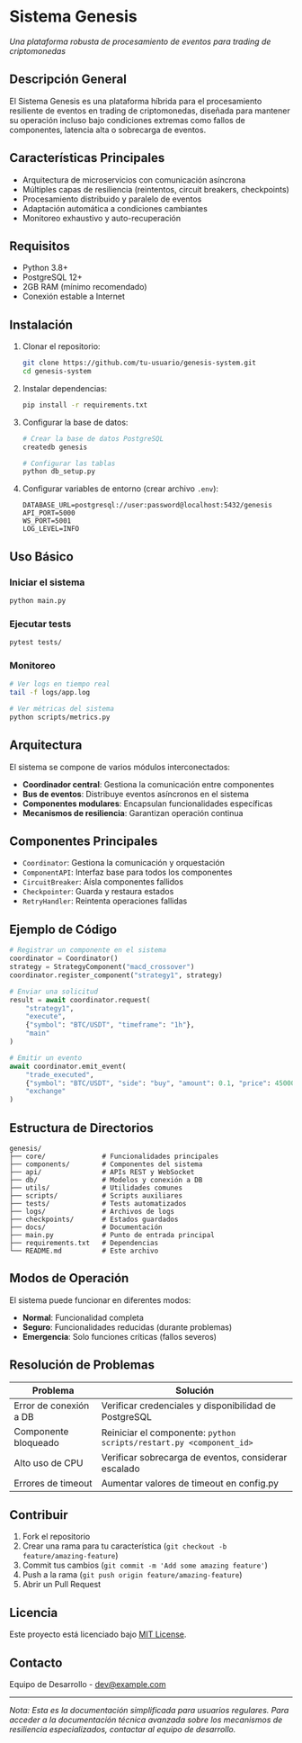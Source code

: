 # Sistema Genesis

*Una plataforma robusta de procesamiento de eventos para trading de criptomonedas*

## Descripción General

El Sistema Genesis es una plataforma híbrida para el procesamiento resiliente de eventos en trading de criptomonedas, diseñada para mantener su operación incluso bajo condiciones extremas como fallos de componentes, latencia alta o sobrecarga de eventos.

## Características Principales

- Arquitectura de microservicios con comunicación asíncrona
- Múltiples capas de resiliencia (reintentos, circuit breakers, checkpoints)
- Procesamiento distribuido y paralelo de eventos
- Adaptación automática a condiciones cambiantes
- Monitoreo exhaustivo y auto-recuperación

## Requisitos

- Python 3.8+
- PostgreSQL 12+
- 2GB RAM (mínimo recomendado)
- Conexión estable a Internet

## Instalación

1. Clonar el repositorio:
   ```bash
   git clone https://github.com/tu-usuario/genesis-system.git
   cd genesis-system
   ```

2. Instalar dependencias:
   ```bash
   pip install -r requirements.txt
   ```

3. Configurar la base de datos:
   ```bash
   # Crear la base de datos PostgreSQL
   createdb genesis
   
   # Configurar las tablas
   python db_setup.py
   ```

4. Configurar variables de entorno (crear archivo `.env`):
   ```
   DATABASE_URL=postgresql://user:password@localhost:5432/genesis
   API_PORT=5000
   WS_PORT=5001
   LOG_LEVEL=INFO
   ```

## Uso Básico

### Iniciar el sistema

```bash
python main.py
```

### Ejecutar tests

```bash
pytest tests/
```

### Monitoreo

```bash
# Ver logs en tiempo real
tail -f logs/app.log

# Ver métricas del sistema
python scripts/metrics.py
```

## Arquitectura

El sistema se compone de varios módulos interconectados:

- **Coordinador central**: Gestiona la comunicación entre componentes
- **Bus de eventos**: Distribuye eventos asíncronos en el sistema
- **Componentes modulares**: Encapsulan funcionalidades específicas
- **Mecanismos de resiliencia**: Garantizan operación continua

## Componentes Principales

- `Coordinator`: Gestiona la comunicación y orquestación
- `ComponentAPI`: Interfaz base para todos los componentes
- `CircuitBreaker`: Aísla componentes fallidos
- `Checkpointer`: Guarda y restaura estados
- `RetryHandler`: Reintenta operaciones fallidas

## Ejemplo de Código

```python
# Registrar un componente en el sistema
coordinator = Coordinator()
strategy = StrategyComponent("macd_crossover")
coordinator.register_component("strategy1", strategy)

# Enviar una solicitud
result = await coordinator.request(
    "strategy1", 
    "execute", 
    {"symbol": "BTC/USDT", "timeframe": "1h"},
    "main"
)

# Emitir un evento
await coordinator.emit_event(
    "trade_executed",
    {"symbol": "BTC/USDT", "side": "buy", "amount": 0.1, "price": 45000},
    "exchange"
)
```

## Estructura de Directorios

```
genesis/
├── core/              # Funcionalidades principales
├── components/        # Componentes del sistema
├── api/               # APIs REST y WebSocket
├── db/                # Modelos y conexión a DB
├── utils/             # Utilidades comunes
├── scripts/           # Scripts auxiliares
├── tests/             # Tests automatizados
├── logs/              # Archivos de logs
├── checkpoints/       # Estados guardados
├── docs/              # Documentación
├── main.py            # Punto de entrada principal
├── requirements.txt   # Dependencias
└── README.md          # Este archivo
```

## Modos de Operación

El sistema puede funcionar en diferentes modos:

- **Normal**: Funcionalidad completa
- **Seguro**: Funcionalidades reducidas (durante problemas)
- **Emergencia**: Solo funciones críticas (fallos severos)

## Resolución de Problemas

| Problema | Solución |
|----------|----------|
| Error de conexión a DB | Verificar credenciales y disponibilidad de PostgreSQL |
| Componente bloqueado | Reiniciar el componente: `python scripts/restart.py <component_id>` |
| Alto uso de CPU | Verificar sobrecarga de eventos, considerar escalado |
| Errores de timeout | Aumentar valores de timeout en config.py |

## Contribuir

1. Fork el repositorio
2. Crear una rama para tu característica (`git checkout -b feature/amazing-feature`)
3. Commit tus cambios (`git commit -m 'Add some amazing feature'`)
4. Push a la rama (`git push origin feature/amazing-feature`)
5. Abrir un Pull Request

## Licencia

Este proyecto está licenciado bajo [MIT License](LICENSE).

## Contacto

Equipo de Desarrollo - dev@example.com

---

*Nota: Esta es la documentación simplificada para usuarios regulares. Para acceder a la documentación técnica avanzada sobre los mecanismos de resiliencia especializados, contactar al equipo de desarrollo.*